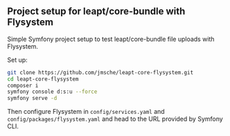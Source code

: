 Project setup for leapt/core-bundle with Flysystem
--------------------------------------------------

Simple Symfony project setup to test leapt/core-bundle file uploads with Flysystem.

Set up:

```bash
git clone https://github.com/jmsche/leapt-core-flysystem.git
cd leapt-core-flysystem
composer i
symfony console d:s:u --force
symfony serve -d
```

Then configure Flysystem in `config/services.yaml` and `config/packages/flysystem.yaml` and head to the URL provided by Symfony CLI.
